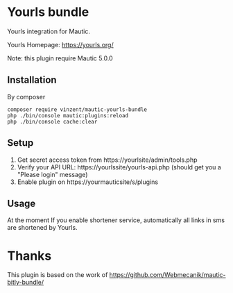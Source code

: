 # Yourls bundle

Yourls integration for Mautic.

Yourls Homepage: https://yourls.org/

Note: this plugin require Mautic 5.0.0 

## Installation

By composer 

```
composer require vinzent/mautic-yourls-bundle
php ./bin/console mautic:plugins:reload
php ./bin/console cache:clear
```

## Setup

1. Get secret access token from https://yourlsite/admin/tools.php
2. Verify your API URL: https://yourlssite/yourls-api.php (should get you a "Please login" message)
3. Enable plugin on https://yourmauticsite/s/plugins

## Usage

At the moment If you enable shortener service, automatically all links in sms are shortened by Yourls. 

# Thanks

This plugin is based on the work of https://github.com/Webmecanik/mautic-bitly-bundle/
